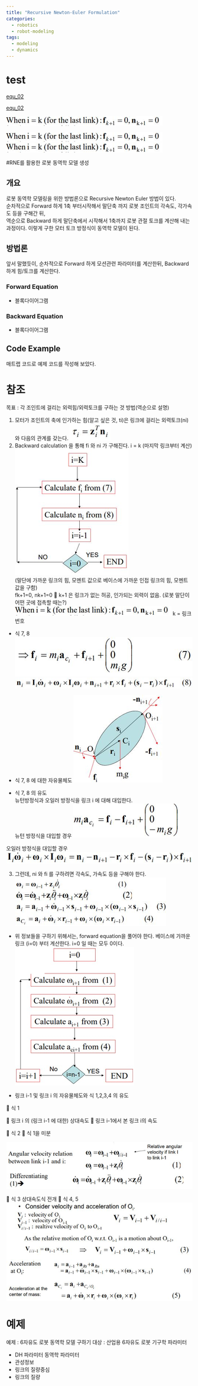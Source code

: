 ```yaml
---
title: "Recursive Newton-Euler Formulation"
categories:
  - robotics
  - robot-modeling
tags:
  - modeling
  - dynamics
---
```

# test
[equ_02](assets/images/equ_02.jpg)

[equ_02](https://github.com/MovableBro/Robotics/blob/master/assets/images/equ_02.jpg)

![equ_02](assets/images/equ_02.jpg)

![equ_02](https://github.com/MovableBro/Robotics/blob/master/assets/images/equ_02.jpg)  
![equ_02](https://github.com/MovableBro/Robotics/blob/master/assets/images/equ_02.JPG)  



#RNE를 활용한 로봇 동역학 모델 생성
## 개요
로봇 동역학 모델링을 위한 방법론으로 Recursive Newton Euler 방법이 있다.  
순차적으로 Forward 하게 1축 부터시작해서 말단축 까지 로봇 조인트의 각속도, 각가속도 등을 구해간 뒤,  
역순으로 Backward 하게 말단축에서 시작해서 1축까지 로봇 관절 토크를 계산해 내는 과정이다.
이렇게 구한 모터 토크 방정식이 동역학 모델이 된다.

## 방법론
앞서 말했듯이, 순차적으로 Forward 하게 모션관련 파라미터를 계산한뒤, Backward 하게 힘/토크를 계산한다.

### Forward Equation
- 블록다이어그램

### Backward Equation
- 블록다이어그램

## Code Example
매트랩 코드로 예제 코드를 작성해 보았다.



# 참조
목표 : 각 조인트에 걸리는 외력힘/외력토크를 구하는 것
방법(역순으로 설명)
1.	모터가 조인트의 축에 인가하는 힘(알고 싶은 것, ti)은 링크에 걸리는 외력토크(ni)와 다음의 관계를 갖는다.
![equ_01](https://github.com/MovableBro/Robotics/blob/master/assets/images/RNE/equ_01.jpg)
2.	Backward calculation 을 통해 fi 와 ni 가 구해진다.
i = k (마지막 링크부터 계산) 
![fig_01](https://github.com/MovableBro/Robotics/blob/master/assets/images/RNE/fig_01.jpg)  
(말단에 가까운 링크의 힘, 모멘트 값으로 베이스에 가까운 인접 링크의 힘, 모멘트 값을 구함)  
fk+1=0, nk+1=0  k+1 은 링크가 없는 허공, 인가되는 외력이 없음. (로봇 말단이 어떤 곳에 접촉할 때는?)  
![equ_02](assets/images/RNE/equ_02.jpg) 
  k = 링크 번호
-	식 7, 8 
![equ_03](https://github.com/MovableBro/Robotics/blob/master/assets/images/RNE/equ_03.jpg) 
![equ_04](https://github.com/MovableBro/Robotics/blob/master/assets/images/RNE/equ_04.jpg)  
 
-	식 7, 8 에 대한 자유물체도
![fig_02](https://github.com/MovableBro/Robotics/blob/master/assets/images/RNE/fig_02.jpg) 
 
-	식 7, 8 의 유도  
뉴턴방정식과 오일러 방정식을 링크 i 에 대해 대입한다.  
뉴턴 방정식을 대입할 경우
![equ_05](https://github.com/MovableBro/Robotics/blob/master/assets/images/RNE/equ_05.jpg)  
 
오일러 방정식을 대입할 경우
![equ_06](https://github.com/MovableBro/Robotics/blob/master/assets/images/RNE/equ_06.jpg) 
 
3.	그런데, ni 와 fi 를 구하려면 각속도, 가속도 등을 구해야 한다. 
![equ_07](https://github.com/MovableBro/Robotics/blob/master/assets/images/RNE/equ_07.jpg) 

-	위 정보들을 구하기 위해서는, forward equation을 풀어야 한다.
베이스에 가까운 링크 (i=0) 부터 계산한다.
i=0 일 때는 모두 0이다. 
![fig_03](https://github.com/MovableBro/Robotics/blob/master/assets/images/RNE/fig_03.jpg)  

-	링크 i-1 및 링크 i 의 자유물체도와 식 1,2,3,4 의 유도
 
	식 1 
  
 링크 i 의 (링크 i-1 에 대한) 상대속도  링크 i-1에서 본 링크 i의 속도
 
	식 2  식 1을 미분 

![equ_08](https://github.com/MovableBro/Robotics/blob/master/assets/images/RNE/equ_08.jpg) 

	식 3
상대속도식 전개
	식 4, 5    
![equ_09](https://github.com/MovableBro/Robotics/blob/master/assets/images/RNE/equ_09.jpg) 

# 예제
예제 : 6자유도 로봇 동역학 모델 구하기
대상 : 산업용 6자유도 로봇
기구학 파라미터
-	DH 파라미터
동역학 파라미터
-	관성정보
-	링크의 질량중심
-	링크의 질량
